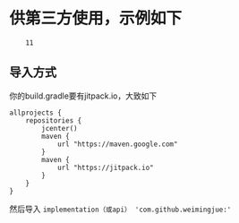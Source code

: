 # 供第三方使用，示例如下

```
    11
```
## 导入方式
你的build.gradle要有jitpack.io，大致如下
```
allprojects {
    repositories {
        jcenter()
        maven {
            url "https://maven.google.com"
        }
        maven {
            url "https://jitpack.io"
        }
    }
}
```
然后导入
`implementation（或api） 'com.github.weimingjue:'`

